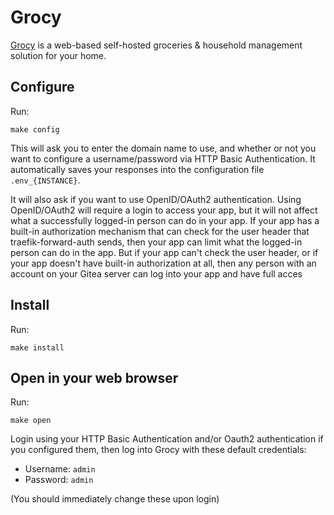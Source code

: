 # Grocy

[Grocy](https://grocy.info/)
is a web-based self-hosted groceries & household management solution for
your home.

## Configure

Run:

```
make config
```

This will ask you to enter the domain name to use, and whether or not
you want to configure a username/password via HTTP Basic Authentication.
It automatically saves your responses into the configuration file
`.env_{INSTANCE}`.

It will also ask if you want to use OpenID/OAuth2 authentication. 
Using OpenID/OAuth2 will require a login to access your app, but it will not
affect what a successfully logged-in person can do in your app. If your app has
a built-in authorization mechanism that can check for the user header that
traefik-forward-auth sends, then your app can limit what the logged-in person
can do in the app. But if your app can't check the user header, or if your app
doesn't have built-in authorization at all, then any person with an account
on your Gitea server can log into your app and have full acces

## Install

Run:

```
make install
```

## Open in your web browser

Run:

```
make open
```

Login using your HTTP Basic Authentication and/or Oauth2 authentication if
you configured them, then log into Grocy with these default credentials:

 * Username: `admin`
 * Password: `admin`

(You should immediately change these upon login)
